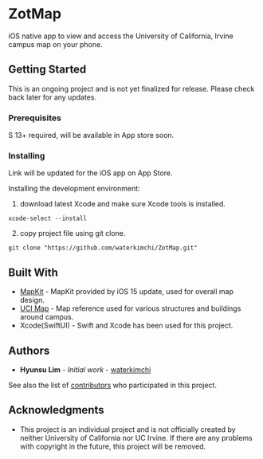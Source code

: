 # ZotMap

iOS native app to view and access the University of California, Irvine campus map on your phone. 

## Getting Started

This is an ongoing project and is not yet finalized for release. Please check back later for any updates.

### Prerequisites

S 13+ required, will be available in App store soon.

### Installing

Link will be updated for the iOS app on App Store.

Installing the development environment:

1. download latest Xcode and make sure Xcode tools is installed.
```
xcode-select --install
```

2. copy project file using git clone.
```
git clone "https://github.com/waterkimchi/ZotMap.git"
```

## Built With

* [MapKit](https://developer.apple.com/documentation/mapkit/) - MapKit provided by iOS 15 update, used for overall map design.
* [UCI Map](https://map.uci.edu/?id=463#!s/) - Map reference used for various structures and buildings around campus.
* Xcode(SwiftUI) - Swift and Xcode has been used for this project.

## Authors

* **Hyunsu Lim** - *Initial work* - [waterkimchi](https://github.com/waterkimchi)

See also the list of [contributors](https://github.com/waterkimchi/ZotMap/contributors) who participated in this project.

## Acknowledgments

* This project is an individual project and is not officially created by neither University of California nor UC Irvine. If there are any problems with copyright in the future, this project will be removed.
